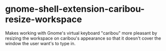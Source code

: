 # gnome-shell-extension-caribou-resize-workspace
Makes working with Gnome's virtual keyboard "caribou" more pleasant by resizing the workspace on caribou's appearance so that it doesn't cover the window the user want's to type in.
